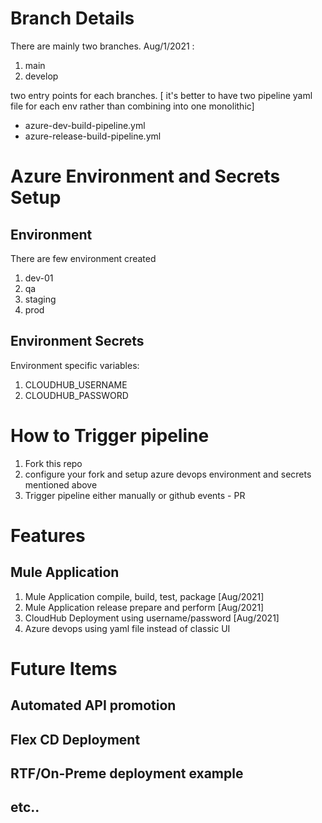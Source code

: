 <!-- CICD Pipelines for mule application deployment to cloudhub using GitHub Actions  -->
# Branch Details
There are mainly two branches. Aug/1/2021 :
1. main
2. develop

two entry points for each branches. [ it's better to have two pipeline yaml file for each env rather than combining into one monolithic]
- azure-dev-build-pipeline.yml
- azure-release-build-pipeline.yml

# Azure Environment and Secrets Setup
## Environment
There are few environment created 
1. dev-01
2. qa
3. staging
4. prod
## Environment Secrets
Environment specific variables:  
1. CLOUDHUB_USERNAME
2. CLOUDHUB_PASSWORD

# How to Trigger pipeline
1. Fork this repo 
2. configure your fork and setup azure devops environment and secrets mentioned above
3. Trigger pipeline either manually or github events - PR

# Features
## Mule Application
1. Mule Application compile, build, test, package [Aug/2021]
2. Mule Application release prepare and perform [Aug/2021]
3. CloudHub Deployment using username/password [Aug/2021]
4. Azure devops using yaml file instead of classic UI

# Future Items
## Automated API promotion
## Flex CD Deployment
## RTF/On-Preme deployment example 
## etc..
